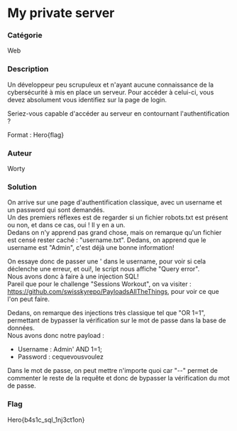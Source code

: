 # My private server

### Catégorie

Web

### Description

Un développeur peu scrupuleux et n'ayant aucune connaissance de la cybersécurité à mis en place un serveur. Pour accéder à celui-ci, vous devez absolument vous identifiez sur la page de login.

Seriez-vous capable d'accéder au serveur en contournant l'authentification ?

Format : Hero{flag}

### Auteur 

Worty

### Solution

On arrive sur une page d'authentification classique, avec un username et un password qui sont demandés.<br/>
Un des premiers réflexes est de regarder si un fichier robots.txt est présent ou non, et dans ce cas, oui ! Il y en a un.<br/>
Dedans on n'y apprend pas grand chose, mais on remarque qu'un fichier est censé rester caché : "username.txt". Dedans, on apprend que le username est "Admin", c'est déjà une bonne information!

On essaye donc de passer une ' dans le username, pour voir si cela déclenche une erreur, et oui!, le script nous affiche "Query error".<br/>
Nous avons donc à faire à une injection SQL!<br/>
Pareil que pour le challenge "Sessions Workout", on va visiter : https://github.com/swisskyrepo/PayloadsAllTheThings, pour voir ce que l'on peut faire.

Dedans, on remarque des injections très classique tel que "OR 1=1", permettant de bypasser la vérification sur le mot de passe dans la base de données.<br/>
Nous avons donc notre payload : <br/>
- Username : Admin' AND 1=1;<br/>
- Password : cequevousvoulez

Dans le mot de passe, on peut mettre n'importe quoi car "--" permet de commenter le reste de la requête et donc de bypasser la vérification du mot de passe.<br/>

### Flag

Hero{b4s1c_sql_1nj3ct1on}

